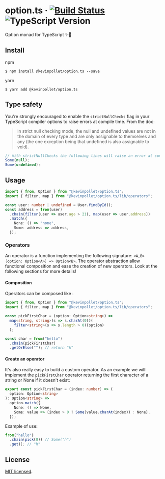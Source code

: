 # option.ts &middot; [![Build Status](https://travis-ci.com/kevinpollet/option.ts.svg?branch=master)](https://travis-ci.com/kevinpollet/option.ts) ![TypeScript Version](https://img.shields.io/badge/TypeScript-3.x-blue.svg)

Option monad for TypeScript ✨🎉

## Install

npm

```shell
$ npm install @kevinpollet/option.ts --save
```

yarn

```shell
$ yarn add @kevinpollet/option.ts
```

## Type safety

You're strongly encouraged to enable the `strictNullChecks` flag in your TypeScript compiler options to raise errors at compile time. From the doc:

> In strict null checking mode, the null and undefined values are not in the domain of every type and are only assignable to themselves and any (the one exception being that undefined is also assignable to void).

```ts
// With strictNullChecks the following lines will raise an error at compile time
Some(null);
Some(undefined);
```

## Usage

```ts
import { from, Option } from "@kevinpollet/option.ts";
import { filter, map } from "@kevinpollet/option.ts/lib/operators";

const user: number | undefined = User.findById();
const address = from(user)
  .chain(filter(user => user.age > 21), map(user => user.address))
  .match({
    None: () => "none",
    Some: address => address,
  });
```

### Operators

An operator is a function implementing the following signature: `<A,B>(option: Option<A>) => Option<B>`. The operator abstraction allow functional composition and ease the creation of new operators. Look at the following sections for more details!

#### Composition

Operators can be composed like :

```ts
import { from, Option } from "@kevinpollet/option.ts";
import { filter, map } from "@kevinpollet/option.ts/lib/operators";

const pickFirstChar = (option: Option<string>) =>
  map<string, string>(s => s.charAt(0))(
    filter<string>(s => s.length > 0)(option)
  );

const char = from("hello")
  .chain(pickFirstChar)
  .getOrElse(""); // return "h"
```

#### Create an operator

It's also really easy to build a custom operator. As an example we will implement the `pickFirstChar` operator returning the first character of a string or None if it doesn't exist:

```ts
export const pickFirstChar = (index: number) => (
  option: Option<string>
): Option<string> =>
  option.match({
    None: () => None,
    Some: value => (index > 0 ? Some(value.charAt(index)) : None),
  });
```

Example of use:

```ts
from("hello")
  .chain(pick(0)) // Some("h")
  .get(); // "h"
```

## License

[MIT licensed](./LICENSE.md).

[1]: https://www.typescriptlang.org/docs/handbook/compiler-options.html
